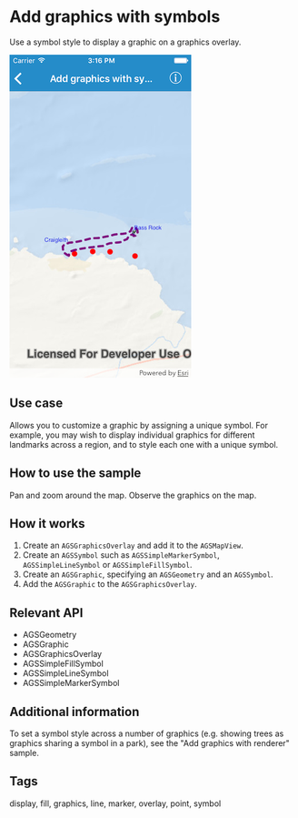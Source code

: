 # Add graphics with symbols

Use a symbol style to display a graphic on a graphics overlay.

![Image for Add graphics with symbols](add-graphics-with-symbols.png)

## Use case

Allows you to customize a graphic by assigning a unique symbol. For example, you may wish to display individual graphics for different landmarks across a region, and to style each one with a unique symbol.

## How to use the sample

Pan and zoom around the map. Observe the graphics on the map.

## How it works

1. Create an `AGSGraphicsOverlay` and add it to the `AGSMapView`.
2. Create an `AGSSymbol` such as `AGSSimpleMarkerSymbol`, `AGSSimpleLineSymbol` or `AGSSimpleFillSymbol`.
3. Create an `AGSGraphic`, specifying an `AGSGeometry` and an `AGSSymbol`.
4. Add the `AGSGraphic` to the `AGSGraphicsOverlay`.

## Relevant API

* AGSGeometry
* AGSGraphic
* AGSGraphicsOverlay
* AGSSimpleFillSymbol
* AGSSimpleLineSymbol
* AGSSimpleMarkerSymbol

## Additional information

To set a symbol style across a number of graphics (e.g. showing trees as graphics sharing a symbol in a park), see the "Add graphics with renderer" sample.

## Tags

display, fill, graphics, line, marker, overlay, point, symbol
